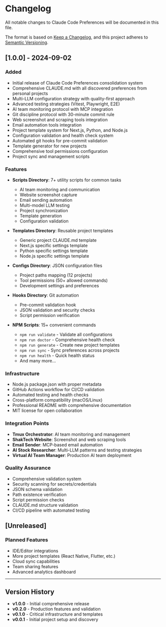 # Changelog

All notable changes to Claude Code Preferences will be documented in this file.

The format is based on [Keep a Changelog](https://keepachangelog.com/en/1.0.0/),
and this project adheres to [Semantic Versioning](https://semver.org/spec/v2.0.0.html).

## [1.0.0] - 2024-09-02

### Added
- Initial release of Claude Code Preferences consolidation system
- Comprehensive CLAUDE.md with all discovered preferences from personal projects
- Multi-LLM configuration strategy with quality-first approach
- Advanced testing strategies (Vitest, Playwright, E2E)
- AI team monitoring protocol with MCP integration
- Git discipline protocol with 30-minute commit rule
- Web screenshot and scraping tools integration
- Email automation tools integration
- Project template system for Next.js, Python, and Node.js
- Configuration validation and health check system
- Automated git hooks for pre-commit validation
- Template generator for new projects
- Comprehensive tool permissions configuration
- Project sync and management scripts

### Features
- **Scripts Directory**: 7+ utility scripts for common tasks
  - AI team monitoring and communication
  - Website screenshot capture
  - Email sending automation  
  - Multi-model LLM testing
  - Project synchronization
  - Template generation
  - Configuration validation
  
- **Templates Directory**: Reusable project templates
  - Generic project CLAUDE.md template
  - Next.js specific settings template
  - Python specific settings template
  - Node.js specific settings template
  
- **Configs Directory**: JSON configuration files
  - Project paths mapping (12 projects)
  - Tool permissions (50+ allowed commands)
  - Development settings and preferences
  
- **Hooks Directory**: Git automation
  - Pre-commit validation hook
  - JSON validation and security checks
  - Script permission verification
  
- **NPM Scripts**: 15+ convenient commands
  - `npm run validate` - Validate all configurations
  - `npm run doctor` - Comprehensive health check
  - `npm run generate` - Create new project templates
  - `npm run sync` - Sync preferences across projects
  - `npm run health` - Quick health status
  - And many more...

### Infrastructure
- Node.js package.json with proper metadata
- GitHub Actions workflow for CI/CD validation
- Automated testing and health checks
- Cross-platform compatibility (macOS/Linux)
- Professional README with comprehensive documentation
- MIT license for open collaboration

### Integration Points
- **Tmux Orchestrator**: AI team monitoring and management
- **ShakTech Website**: Screenshot and web scraping tools
- **Email Sender**: MCP-based email automation
- **AI Stock Researcher**: Multi-LLM patterns and testing strategies
- **Virtual AI Team Manager**: Production AI team deployment

### Quality Assurance
- Comprehensive validation system
- Security scanning for secrets/credentials
- JSON schema validation
- Path existence verification
- Script permission checks
- CLAUDE.md structure validation
- CI/CD pipeline with automated testing

## [Unreleased]

### Planned Features
- IDE/Editor integrations
- More project templates (React Native, Flutter, etc.)
- Cloud sync capabilities
- Team sharing features
- Advanced analytics dashboard

---

## Version History

- **v1.0.0** - Initial comprehensive release
- **v0.2.0** - Production features and validation
- **v0.1.0** - Critical infrastructure and templates
- **v0.0.1** - Initial project setup and discovery